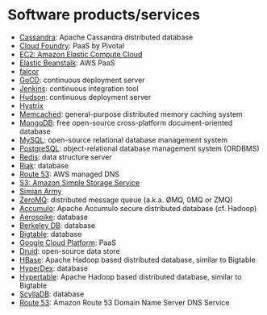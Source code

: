 # Software products/services

* [Cassandra](https://en.wikipedia.org/wiki/Apache_Cassandra): Apache Cassandra distributed database
* [Cloud Foundry](https://wikipedia.org/wiki/Cloud_Foundry): PaaS by Pivotal
* [EC2: Amazon Elastic Compute Cloud](https://en.wikipedia.org/wiki/Amazon_Elastic_Compute_Cloud)
* [Elastic Beanstalk](https://en.wikipedia.org/wiki/AWS_Elastic_Beanstalk): AWS PaaS
* [falcor](https://github.com/Netflix/falcor)
* [GoCD](TODO): continuous deployment server
* [Jenkins](https://en.wikipedia.org/wiki/Jenkins_(software)): continuous integration tool
* [Hudson](https://en.wikipedia.org/wiki/Hudson_(software)): continuous deployment server
* [Hystrix](https://github.com/Netflix/Hystrix)
* [Memcached](https://en.wikipedia.org/wiki/Memcached): general-purpose distributed memory caching system
* [MongoDB](https://en.wikipedia.org/wiki/MongoDB): free open-source cross-platform document-oriented database
* [MySQL](https://en.wikipedia.org/wiki/MySQL): open-source relational database management system
* [PostgreSQL](https://en.wikipedia.org/wiki/PostgreSQL): object-relational database management system (ORDBMS)
* [Redis](https://en.wikipedia.org/wiki/Redis): data structure server
* [Riak](https://en.wikipedia.org/wiki/Riak): database
* [Route 53](https://en.wikipedia.org/wiki/Amazon_Route_53): AWS managed DNS
* [S3: Amazon Simple Storage Service](https://en.wikipedia.org/wiki/Amazon_S3)
* [Simian Army](https://github.com/Netflix/SimianArmy)
* [ZeroMQ](https://en.wikipedia.org/wiki/ZeroMQ): distributed message queue (a.k.a. ØMQ, 0MQ or ZMQ)
* [Accumulo](https://en.wikipedia.org/wiki/Apache_Accumulo): Apache Accumulo secure distributed database (cf. Hadoop)
* [Aerospike](https://en.wikipedia.org/wiki/Aerospike_database): database
* [Berkeley DB](https://en.wikipedia.org/wiki/Berkeley_db): database
* [Bigtable](https://en.wikipedia.org/wiki/Bigtable): database
* [Google Cloud Platform](https://en.wikipedia.org/wiki/Google_Cloud_Platform): PaaS
* [Druid](https://en.wikipedia.org/wiki/Druid_(open-source_data_store)): open-source data store
* [HBase](https://en.wikipedia.org/wiki/HBase): Apache Hadoop based distributed database, similar to Bigtable
* [HyperDex](https://en.wikipedia.org/wiki/HyperDex): database
* [Hypertable](https://en.wikipedia.org/wiki/Hypertable): Apache Hadoop based distributed database, similar to Bigtable
* [ScyllaDB](http://www.scylladb.com/): database
* [Route 53](TODO): Amazon Route 53 Domain Name Server DNS Service

